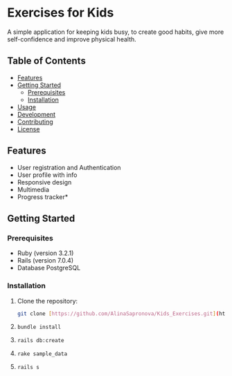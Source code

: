 # Exercises for Kids

A simple application for keeping kids busy, to create good habits, give more self-confidence and improve physical health.

## Table of Contents

- [Features](#features)
- [Getting Started](#getting-started)
  - [Prerequisites](#prerequisites)
  - [Installation](#installation)
- [Usage](#usage)
- [Development](#development)
- [Contributing](#contributing)
- [License](#license)

## Features

- User registration and Authentication
- User profile with info
- Responsive design
- Multimedia
- Progress tracker*

## Getting Started

### Prerequisites

- Ruby (version 3.2.1)
- Rails (version 7.0.4)
- Database PostgreSQL

### Installation

1. Clone the repository:

   ```bash
   git clone [https://github.com/AlinaSapronova/Kids_Exercises.git](https://github.com/AlinaSapronova/Kids_Exercises.git)```
   
3. ```bundle install```
4. ```rails db:create```
5. ```rake sample_data```
6. ```rails s```

